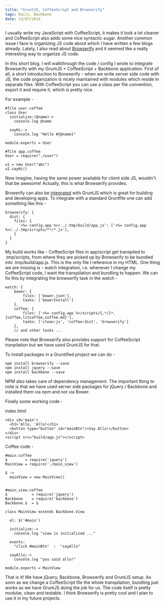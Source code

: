 ```yaml
--- 
title: "GruntJS, CoffeeScript and Browserify"
tags: Rails, Backbone
date: 13/07/2014
---
```


I usually write my JavaScript with CoffeeScript, it makes it look a lot cleaner and CoffeeScript also adds some nice syntactic sugar. Another common issue I face is organizing JS code about which I have written a few blogs already. Lately, I also read about [Browserify](http://browserify.org/) and it seemed like a really interesting way to organize JS code.

In this short blog, I will walkthrough the code / config I wrote to integrate Browserify with my GruntJS + CoffeeScript + Backbone application. First of all, a short introduction to Browserify - when we write server side code with JS, the code organization is nicely maintained with modules which reside in separate files. With CoffeeScript you can use a class per file convention, export it and require it, which is pretty nice.

For example -

    #file user.coffee
    class User
      initialize:(@name)->
        console.log @name

      sayHi:->
        console.log "Hello #{@name}"

    module.exports = User

    #file app.coffee
    User = require("./user")

    u1 = new User("abc")
    u1.sayHi()

Now imagine, having the same power available for client side JS, wouldn't that be awesome! Actually, this is what Browserify provides.

Browerify can also be [integrated](https://github.com/jmreidy/grunt-browserify) with GruntJS which is great for building and developing apps. To integrate with a standard Gruntfile one can add something like this -

    browserify: {
      dist: {
        files: {
          '<%= config.app %>/../.tmp/build/app.js': ['<%= config.app %>/../.tmp/scripts/**/*.js'],
        }
      }
    }

My build works like - CoffeeScript files in app/script get transpiled to .tmp/scripts, from where they are picked up by Browserify to be bundled into .tmp/build/app.js. This is the only file I reference in my HTML. One thing we are missing is - watch integration, i.e. whenever I change my CoffeeScript code, I want the transpilation and bundling to happen. We can fix this by integrating the browserify task in the watch -

    watch: {
        bower: {
            files: ['bower.json'],
            tasks: ['bowerInstall']
        },
        coffee: {
            files: ['<%= config.app %>/scripts/{,*/}*.{coffee,litcoffee,coffee.md}'],
            tasks: ['clean:js', 'coffee:dist', 'browserify']
        },
        // and other tasks ...

Please note that Browserify also provides support for CoffeeScript tranpilation but we have used GruntJS for that.

To install packages in a Gruntified project we can do -

    npm install browserify --save
    npm install jquery --save
    npm install backbone --save

NPM also takes care of dependency management. The important thing to note is that we have used server side packages for jQuery / Backbone and installed them via npm and not via Bower.

Finally some working code -

index.html

    <div id='main'>
      <h1>'Allo, 'Allo!</h1>
      <button type="button" id="mainBtn"/>Say Allo!</button>
    </div>
    <script src="build/app.js"></script>

Coffee code -

    #main.coffee
    $        = require('jquery')
    MainView = require('./main_view')

    $ ->
      mainView = new MainView()


    #main_view.coffee
    $           = require('jquery')
    Backbone    = require('backbone')
    Backbone.$  = $

    class MainView extends Backbone.View

      el: $('#main')

      initialize:->
        console.log "view is initialized ..."

      events:
        "click #mainBtn"  :  "sayAllo"

      sayAllo:->
        console.log "you said allo!"

    module.exports = MainView


That is it! We have jQuery, Backbone, Browserify and GruntJS setup. As soon as we change a CoffeeScript file the whole transpilation, bundling just works as we have GruntJS doing the job for us. The code itself is pretty modular, clean and testable. I think Browserify is pretty cool and I plan to use it in my future projects.